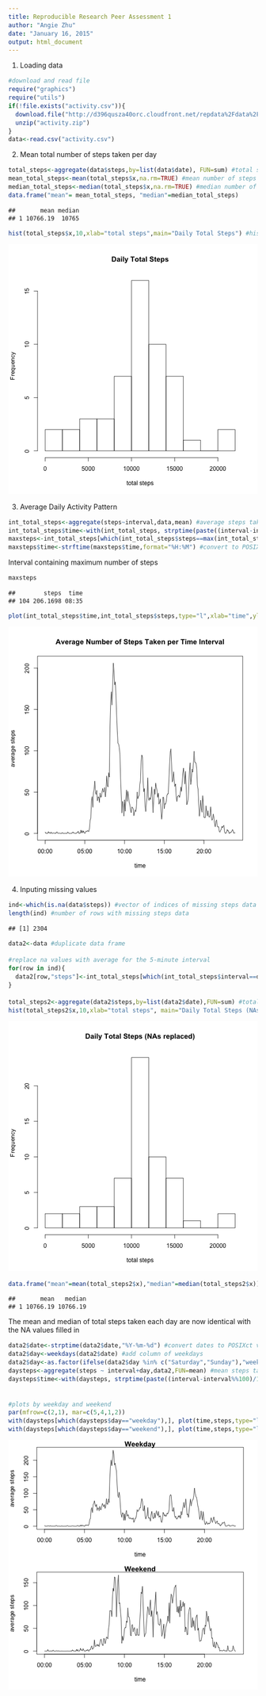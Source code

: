 ```yaml
---
title: Reproducible Research Peer Assessment 1
author: "Angie Zhu"
date: "January 16, 2015"
output: html_document
---
```

1. Loading data


```r
#download and read file
require("graphics")
require("utils")
if(!file.exists("activity.csv")){
  download.file("http://d396qusza40orc.cloudfront.net/repdata%2Fdata%2Factivity.zip","./activity.zip")
  unzip("activity.zip")
}
data<-read.csv("activity.csv")
```

2. Mean total number of steps taken per day 

```r
total_steps<-aggregate(data$steps,by=list(data$date), FUN=sum) #total steps by day
mean_total_steps<-mean(total_steps$x,na.rm=TRUE) #mean number of steps per day
median_total_steps<-median(total_steps$x,na.rm=TRUE) #median number of steps per day
data.frame("mean"= mean_total_steps, "median"=median_total_steps)
```

```
##       mean median
## 1 10766.19  10765
```

```r
hist(total_steps$x,10,xlab="total steps",main="Daily Total Steps") #histogram plot
```

![plot of chunk unnamed-chunk-2](figure/unnamed-chunk-2-1.png) 

3. Average Daily Activity Pattern

```r
int_total_steps<-aggregate(steps~interval,data,mean) #average steps taken per interval
int_total_steps$time<-with(int_total_steps, strptime(paste((interval-interval%%100)/100,interval%%100),format="%H %M")) #new column converting intervals to POSIXct time
maxsteps<-int_total_steps[which(int_total_steps$steps==max(int_total_steps$steps)),c("steps","time")]
maxsteps$time<-strftime(maxsteps$time,format="%H:%M") #convert to POSIXlt
```
Interval containing maximum number of steps

```r
maxsteps
```

```
##        steps  time
## 104 206.1698 08:35
```

```r
plot(int_total_steps$time,int_total_steps$steps,type="l",xlab="time",ylab="average steps",main="Average Number of Steps Taken per Time Interval")
```

![plot of chunk unnamed-chunk-4](figure/unnamed-chunk-4-1.png) 

4. Inputing missing values

```r
ind<-which(is.na(data$steps)) #vector of indices of missing steps data
length(ind) #number of rows with missing steps data
```

```
## [1] 2304
```

```r
data2<-data #duplicate data frame

#replace na values with average for the 5-minute interval
for(row in ind){
  data2[row,"steps"]<-int_total_steps[which(int_total_steps$interval==data2[row,"interval"]),"steps"]
}

total_steps2<-aggregate(data2$steps,by=list(data2$date),FUN=sum) #total steps taken for each day with NA values filled in
hist(total_steps2$x,10,xlab="total steps", main="Daily Total Steps (NAs replaced)")
```

![plot of chunk unnamed-chunk-5](figure/unnamed-chunk-5-1.png) 

```r
data.frame("mean"=mean(total_steps2$x),"median"=median(total_steps2$x))
```

```
##       mean   median
## 1 10766.19 10766.19
```
The mean and median of total steps taken each day are now identical with the NA values filled in

```r
data2$date<-strptime(data2$date,"%Y-%m-%d") #convert dates to POSIXct values
data2$day<-weekdays(data2$date) #add column of weekdays
data2$day<-as.factor(ifelse(data2$day %in% c("Saturday","Sunday"),"weekend","weekday")) #label weekdays and weekends
daysteps<-aggregate(steps ~ interval+day,data2,FUN=mean) #mean steps taken by interval and day
daysteps$time<-with(daysteps, strptime(paste((interval-interval%%100)/100,interval%%100),format="%H %M")) #convert time interval to POSIXct values


#plots by weekday and weekend
par(mfrow=c(2,1), mar=c(5,4,1,2))
with(daysteps[which(daysteps$day=="weekday"),], plot(time,steps,type="l",main="Weekday",ylab="average steps"))
with(daysteps[which(daysteps$day=="weekend"),], plot(time,steps,type="l",main="Weekend",xlab="time",ylab="average steps"))
```

![plot of chunk unnamed-chunk-6](figure/unnamed-chunk-6-1.png) 

